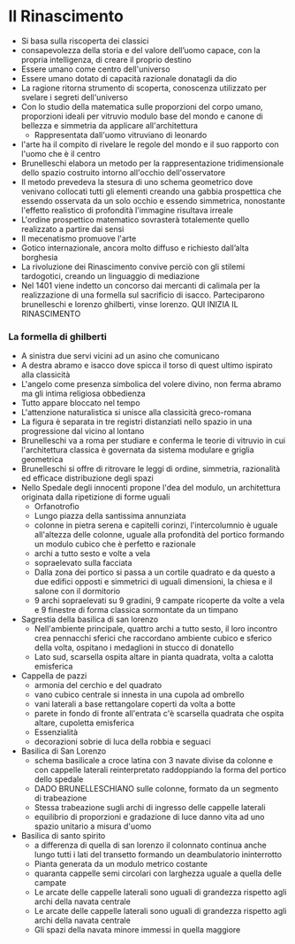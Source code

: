 # Il Rinascimento
- Si basa sulla riscoperta dei classici
- consapevolezza della storia e del valore dell’uomo capace, con la propria intelligenza, di creare il proprio destino
- Essere umano come centro dell'universo
- Essere umano dotato di capacità razionale donatagli da dio
- La ragione ritorna strumento di scoperta, conoscenza utilizzato per svelare i segreti dell'universo
- Con lo studio della matematica sulle proporzioni del corpo umano, proporzioni ideali per vitruvio modulo base del mondo e canone di bellezza e simmetria da applicare all'architettura
    - Rappresentata dall'uomo vitruviano di leonardo
- l'arte ha il compito di rivelare le regole del mondo e il suo rapporto con l'uomo che è il centro
- Brunelleschi elabora un metodo per la rappresentazione tridimensionale dello spazio costruito intorno all'occhio dell'osservatore
- Il metodo prevedeva la stesura di uno schema geometrico dove venivano collocati tutti gli elementi creando una gabbia prospettica che essendo osservata da un solo occhio e essendo simmetrica, nonostante l'effetto realistico di profondità l'immagine risultava irreale
- L'ordine prospettico matematico sovrasterà totalemente quello realizzato a partire dai sensi
- Il mecenatismo promuove l'arte
- Gotico internazionale, ancora molto diffuso e richiesto dall’alta borghesia
- La rivoluzione dei Rinascimento convive perciò con gli stilemi tardogotici, creando un
linguaggio di mediazione
- Nel 1401 viene indetto un concorso dai mercanti di calimala per la realizzazione di una formella sul sacrificio di isacco. Parteciparono brunelleschi e lorenzo ghilberti, vinse lorenzo. QUI INIZIA IL RINASCIMENTO
### La formella di ghilberti
- A sinistra due servi vicini ad un asino che comunicano
- A destra abramo e isacco dove spicca il torso di quest ultimo ispirato alla classicità
- L'angelo come presenza simbolica del volere divino, non ferma abramo ma gli intima religiosa obbedienza
- Tutto appare bloccato nel tempo
- L'attenzione naturalistica si unisce alla classicità greco-romana
- La figura è separata in tre registri distanziati nello spazio in una progressione dal vicino al lontano
- Brunelleschi va a roma per studiare e conferma le teorie di vitruvio in cui l'architettura classica è governata da sistema modulare e griglia geometrica
- Brunelleschi si offre di ritrovare le leggi di ordine, simmetria, razionalità ed efficace distribuzione degli spazi
- Nello Spedale degli innocenti propone l'dea del modulo, un architettura originata dalla ripetizione di forme uguali
    - Orfanotrofio
    - Lungo piazza della santissima annunziata
    - colonne in pietra serena e capitelli corinzi, l'intercolumnio è uguale all'altezza delle colonne, uguale alla profondità del portico formando un modulo cubico che è perfetto e razionale
    - archi a tutto sesto e volte a vela
    - sopraelevato sulla facciata
    - Dalla zona dei portico si passa a un cortile quadrato e da questo a due edifici
opposti e simmetrici di uguali dimensioni, la chiesa e il salone con il dormitorio
    - 9 archi sopraelevati su 9 gradini, 9 campate ricoperte da volte a vela e 9 finestre di forma classica sormontate da un timpano
- Sagrestia della basilica di san lorenzo
    - Nell'ambiente principale, quattro archi a tutto sesto, il loro incontro crea pennacchi sferici che raccordano ambiente cubico e sferico della volta, ospitano i medaglioni in stucco di donatello
    - Lato sud, scarsella ospita altare in pianta quadrata, volta a calotta emisferica
- Cappella de pazzi
    - armonia del cerchio e del quadrato
    - vano cubico centrale si innesta in una cupola ad ombrello
    - vani laterali a base rettangolare coperti da volta a botte
    - parete in fondo di fronte all'entrata c'è scarsella quadrata che ospita altare, cupoletta emisferica
    - Essenzialità
    - decorazioni sobrie di luca della robbia e seguaci
- Basilica di San Lorenzo
    - schema basilicale a croce latina con 3 navate divise da colonne e con cappelle laterali reinterpretato raddoppiando la forma del portico dello spedale
    - DADO BRUNELLESCHIANO sulle colonne, formato da un segmento di trabeazione
    - Stessa trabeazione sugli archi di ingresso delle cappelle laterali
    - equilibrio di proporzioni e gradazione di luce danno vita ad uno spazio unitario a misura d'uomo
- Basilica di santo spirito
    - a differenza di quella di san lorenzo il colonnato continua anche lungo tutti i lati del transetto formando un deambulatorio ininterrotto
    - Pianta generata da un modulo metrico costante
    - quaranta cappelle semi circolari con larghezza uguale a quella delle campate
    - Le arcate delle cappelle laterali sono uguali di grandezza rispetto agli archi della navata centrale
    - Le arcate delle cappelle laterali sono uguali di grandezza rispetto agli archi della navata centrale
    - Gli spazi della navata minore immessi in quella maggiore
